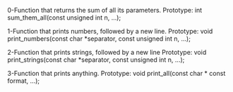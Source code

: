 0-Function that returns the sum of all its parameters.
Prototype: int sum_them_all(const unsigned int n, ...);


1-Function that prints numbers, followed by a new line.
Prototype: void print_numbers(const char *separator, const unsigned int n, ...);


2-Function that prints strings, followed by a new line
Prototype: void print_strings(const char *separator, const unsigned int n, ...);


3-Function that prints anything.
Prototype: void print_all(const char * const format, ...);
